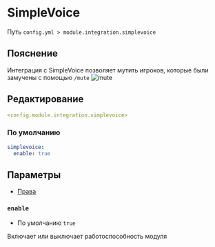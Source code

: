 # SimpleVoice
Путь `config.yml > module.integration.simplevoice`

## Пояснение
Интеграция с SimpleVoice позволяет мутить игроков, которые были замучены с помощью `/mute`
![mute](/mute.png)

## Редактирование
```yaml
<config.module.integration.simplevoice>
```

### По умолчанию
```yaml
simplevoice:
  enable: true
```

## Параметры

- [Права](/en/permissions/module/integration/simplevoice/)

### `enable`
- По умолчанию `true`

Включает или выключает работоспособность модуля

